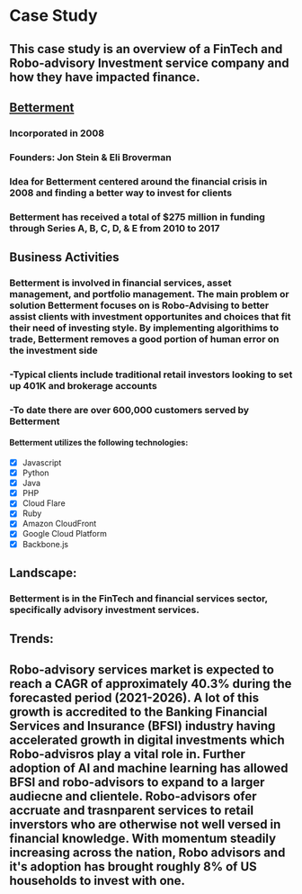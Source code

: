 # Case Study 
## This case study is an overview of a FinTech and Robo-advisory Investment service company and how they have impacted finance. 
## [Betterment](https://www.betterment.com/category/robo-advisor/)
### Incorporated in 2008 
### Founders: Jon Stein & Eli Broverman 
### Idea for Betterment centered around the financial crisis in 2008 and finding a better way to invest for clients 
### Betterment has received a total of $275 million in funding through Series A, B, C, D, & E from 2010 to 2017

## Business Activities 
### Betterment is involved in financial services, asset management, and portfolio management. The main problem or solution Betterment focuses on is Robo-Advising to better assist clients with investment opportunites and choices that fit their need of investing style. By implementing algorithims to trade, Betterment removes a good portion of human error on the investment side 
### -Typical clients include traditional retail investors looking to set up 401K and brokerage accounts
### -To date there are over 600,000 customers served by Betterment 
#### Betterment utilizes the following technologies:
- [x] Javascript
- [x] Python
- [x] Java
- [x] PHP
- [x] Cloud Flare
- [x] Ruby
- [x] Amazon CloudFront
- [x] Google Cloud Platform
- [x] Backbone.js

## Landscape: 
### Betterment is in the FinTech and financial services sector, specifically advisory investment services. 

## Trends:
## Robo-advisory services market is expected to reach a CAGR of approximately 40.3% during the forecasted period (2021-2026). A lot of this growth is accredited to the Banking Financial Services and Insurance (BFSI) industry having accelerated growth in digital investments which Robo-advisros play a vital role in. Further adoption of AI and machine learning has allowed BFSI and robo-advisors to expand to a larger audiecne and clientele. Robo-advisors ofer accruate and trasnparent services to retail inverstors who are otherwise not well versed in financial knowledge. With momentum steadily increasing across the nation, Robo advisors and it's adoption has brought roughly 8% of US households to invest with one. 

